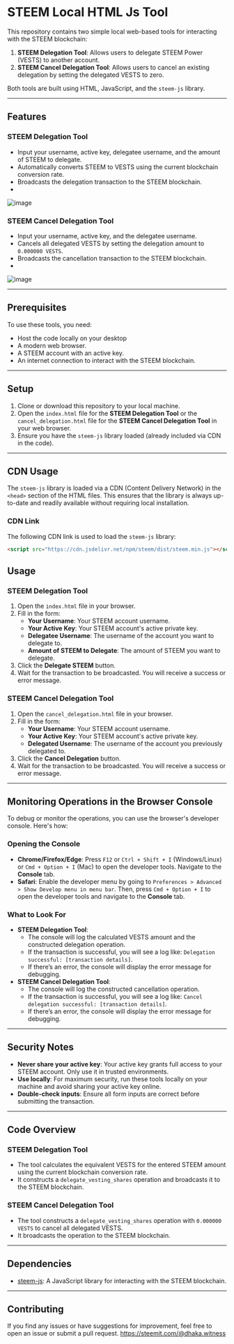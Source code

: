 # STEEM Local HTML Js Tool

This repository contains two simple local web-based tools for interacting with the STEEM blockchain:
1. **STEEM Delegation Tool**: Allows users to delegate STEEM Power (VESTS) to another account.
2. **STEEM Cancel Delegation Tool**: Allows users to cancel an existing delegation by setting the delegated VESTS to zero.

Both tools are built using HTML, JavaScript, and the `steem-js` library.

---

## Features

### STEEM Delegation Tool
- Input your username, active key, delegatee username, and the amount of STEEM to delegate.
- Automatically converts STEEM to VESTS using the current blockchain conversion rate.
- Broadcasts the delegation transaction to the STEEM blockchain.
- 
![image](https://github.com/user-attachments/assets/a530529c-a686-4669-9c9a-933a7157e4d3)


### STEEM Cancel Delegation Tool
- Input your username, active key, and the delegatee username.
- Cancels all delegated VESTS by setting the delegation amount to `0.000000 VESTS`.
- Broadcasts the cancellation transaction to the STEEM blockchain.
- 
![image](https://github.com/user-attachments/assets/c1df38d7-cc1f-47ff-a731-7f4a3900f23a)

---

## Prerequisites

To use these tools, you need:
- Host the code locally on your desktop
- A modern web browser.
- A STEEM account with an active key.
- An internet connection to interact with the STEEM blockchain.

---

## Setup

1. Clone or download this repository to your local machine.
2. Open the `index.html` file for the **STEEM Delegation Tool** or the `cancel_delegation.html` file for the **STEEM Cancel Delegation Tool** in your web browser.
3. Ensure you have the `steem-js` library loaded (already included via CDN in the code).

---

## CDN Usage

The `steem-js` library is loaded via a CDN (Content Delivery Network) in the `<head>` section of the HTML files. This ensures that the library is always up-to-date and readily available without requiring local installation.

### CDN Link
The following CDN link is used to load the `steem-js` library:
```html
<script src="https://cdn.jsdelivr.net/npm/steem/dist/steem.min.js"></script>
```

## Usage

### STEEM Delegation Tool
1. Open the `index.html` file in your browser.
2. Fill in the form:
   - **Your Username**: Your STEEM account username.
   - **Your Active Key**: Your STEEM account's active private key.
   - **Delegatee Username**: The username of the account you want to delegate to.
   - **Amount of STEEM to Delegate**: The amount of STEEM you want to delegate.
3. Click the **Delegate STEEM** button.
4. Wait for the transaction to be broadcasted. You will receive a success or error message.

### STEEM Cancel Delegation Tool
1. Open the `cancel_delegation.html` file in your browser.
2. Fill in the form:
   - **Your Username**: Your STEEM account username.
   - **Your Active Key**: Your STEEM account's active private key.
   - **Delegated Username**: The username of the account you previously delegated to.
3. Click the **Cancel Delegation** button.
4. Wait for the transaction to be broadcasted. You will receive a success or error message.

---

## Monitoring Operations in the Browser Console

To debug or monitor the operations, you can use the browser's developer console. Here's how:

### Opening the Console
- **Chrome/Firefox/Edge**: Press `F12` or `Ctrl + Shift + I` (Windows/Linux) or `Cmd + Option + I` (Mac) to open the developer tools. Navigate to the **Console** tab.
- **Safari**: Enable the developer menu by going to `Preferences > Advanced > Show Develop menu in menu bar`. Then, press `Cmd + Option + I` to open the developer tools and navigate to the **Console** tab.

### What to Look For
- **STEEM Delegation Tool**:
  - The console will log the calculated VESTS amount and the constructed delegation operation.
  - If the transaction is successful, you will see a log like: `Delegation successful: [transaction details]`.
  - If there’s an error, the console will display the error message for debugging.
- **STEEM Cancel Delegation Tool**:
  - The console will log the constructed cancellation operation.
  - If the transaction is successful, you will see a log like: `Cancel delegation successful: [transaction details]`.
  - If there’s an error, the console will display the error message for debugging.


---

## Security Notes
- **Never share your active key**: Your active key grants full access to your STEEM account. Only use it in trusted environments.
- **Use locally**: For maximum security, run these tools locally on your machine and avoid sharing your active key online.
- **Double-check inputs**: Ensure all form inputs are correct before submitting the transaction.

---

## Code Overview

### STEEM Delegation Tool
- The tool calculates the equivalent VESTS for the entered STEEM amount using the current blockchain conversion rate.
- It constructs a `delegate_vesting_shares` operation and broadcasts it to the STEEM blockchain.

### STEEM Cancel Delegation Tool
- The tool constructs a `delegate_vesting_shares` operation with `0.000000 VESTS` to cancel all delegated VESTS.
- It broadcasts the operation to the STEEM blockchain.

---

## Dependencies
- [steem-js](https://github.com/steemit/steem-js): A JavaScript library for interacting with the STEEM blockchain.

---

## Contributing
If you find any issues or have suggestions for improvement, feel free to open an issue or submit a pull request.
https://steemit.com/@dhaka.witness
